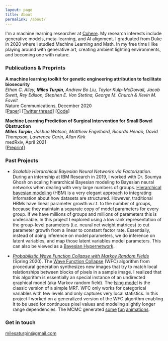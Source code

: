 ```yaml
---
layout: page
title: About
permalink: /about/
---
```


I'm a machine learning researcher at [Cohere](https://www.cohere.ai). My research interests include generative models, meta-learning, and AI alignment. I graduated from Duke in 2020 where I studied Machine Learning and Math. In my free time I like playing around with generative art, creating ambient lighting environments, and becoming one with nature.
 
### Publications & Preprints

**A machine learning toolkit for genetic engineering attribution to facilitate biosecurity**\
_Ethan C. Alley, **Miles Turpin**, Andrew Bo Liu, Taylor Kulp-McDowall, Jacob Swett, Rey Edison, Stephen E. Von Stetina, George M. Church & Kevin M. Esvelt_\
Nature Communications, December 2020\
[[Paper]](https://www.nature.com/articles/s41467-020-19612-0) [[Twitter thread]](https://twitter.com/kesvelt/status/1336500662851526662) [[Code]](https://github.com/altLabs/attrib)

**Machine Learning Prediction of Surgical Intervention for Small Bowel Obstruction**\
_**Miles Turpin**, Joshua Watson, Matthew Engelhard, Ricardo Henao, David Thompson, Lawrence Carin, Allan Kirk_\
medRxiv, April 2021\
[[Preprint]](https://www.medrxiv.org/content/10.1101/2021.04.13.21255428v1)

### Past Projects

* _Scalable Hierarchical Bayesian Neural Networks via Factorization._ During an internship at IBM Research in 2019, I worked with Dr. Soumya Ghosh on scaling hierarchical Bayesian modeling to Bayesian neural networks when dealing with very large numbers of groups. [Hierarchical bayesian modeling](https://en.wikipedia.org/wiki/Bayesian_hierarchical_modeling) (HBM) is a very elegant approach to integrating information about how datasets are structured. However, traditional HBMs have linear parameter growth w.r.t. to the number of groups, because they maintain a separate copy of model parameters for every group. If we have millions of groups and millions of parameters this is undesirable. In this project I explored using a low rank representation of the group-level parameters (i.e. neural net weight matrices) to cut parameter growth from a linear to constant factor rate. Essentially, instead of doing inference on model parameters, we do inference on latent variables, and map those latent variables model parameters. This can also be viewed as a [Bayesian Hypernetwork](https://arxiv.org/abs/1710.04759).

* _[Probabilistic Wave Function Collapse with Markov Random Fields](https://github.com/milesaturpin/probabilistic-wave-function-collapse)_ (Spring 2020). The [Wave Function Collapse](https://github.com/mxgmn/WaveFunctionCollapse) (WFC) algorithm from procedural generation synthesizes new images that try to match local relationships between blocks of pixels in a sample image. I realized that this algorithm is essentially an special instance of an undirected graphical model (aka Markov random field). The [Ising model](https://en.wikipedia.org/wiki/Ising_model) is the classic version of a simple MRF. WFC only works for categorical variables with few levels and only captures very local statistics. In this project I worked on a generalized version of the WFC algorithm enabling it to be used for continuous pixel values and modeling slightly longer range dependencies. The MCMC generated [some](https://github.com/milesaturpin/probabilistic-wave-function-collapse/blob/master/presentation/041320_050143.gif) [fun](https://github.com/milesaturpin/probabilistic-wave-function-collapse/blob/master/presentation/k2s1ts10000lb-1ub0.5_041420_124422.gif) [animations](https://github.com/milesaturpin/probabilistic-wave-function-collapse/blob/master/presentation/k18s9ts10000lb0.003ub0.1_041320_203604.gif).

### Get in touch

[milesaturpin@gmail.com](mailto:milesaturpin@gmail.com)
